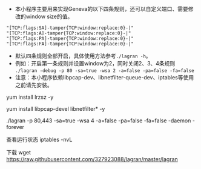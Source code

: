 - 本小程序主要用来实现Geneva的以下四条规则，还可以自定义端口、需要修改的window size的值。
```
"[TCP:flags:SA]-tamper{TCP:window:replace:0}-|"
"[TCP:flags:A]-tamper{TCP:window:replace:0}-|"
"[TCP:flags:PA]-tamper{TCP:window:replace:0}-|"
"[TCP:flags:FA]-tamper{TCP:window:replace:0}-|"
```
- 默认四条规则全部开启，具体使用方法参考`./lagran -h`。
- 例如：开启第一条规则并设置window为2，同时关闭2、3、4条规则
```./lagran -debug -p 80 -sa=true -wsa 2 -a=false -pa=false -fa=false```
- 注意：本小程序依赖libpcap-dev、libnetfilter-queue-dev、iptables等使用之前请先安装。

yum install lrzsz -y

yum install libpcap-devel libnetfilter* -y

./lagran -p 80,443 -sa=true -wsa 4 -a=false -pa=false -fa=false -daemon -forever

查看运行状态
iptables -nvL

下载
wget https://raw.githubusercontent.com/327923088/lagran/master/lagran
